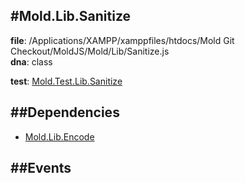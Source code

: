 
#Mold.Lib.Sanitize
---------------------------------------

__file__: /Applications/XAMPP/xamppfiles/htdocs/Mold Git Checkout/MoldJS/Mold/Lib/Sanitize.js  
__dna__: class  


	

__test__: [Mold.Test.Lib.Sanitize](../../Mold/Test/Lib/Sanitize.md) 






##Dependencies
--------------

* [Mold.Lib.Encode](../../Mold/Lib/Encode.md) 


##Events
--------------






 

 


 



		
